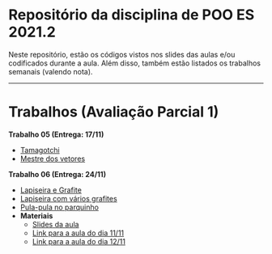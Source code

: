 # Repositório da disciplina de POO ES 2021.2

Neste repositório, estão os códigos vistos nos slides das aulas e/ou codificados durante a aula.
Além disso, também estão listados os trabalhos semanais (valendo nota).

---
# Trabalhos (Avaliação Parcial 1)

**Trabalho 05 (Entrega: 17/11)**

- [Tamagotchi](trabalhos/05_1/Readme.md)
- [Mestre dos vetores](trabalhos/05_2/Readme.md)

**Trabalho 06 (Entrega: 24/11)**

- [Lapiseira e Grafite](trabalhos/06_1/Readme.md)
- [Lapiseira com vários grafites](trabalhos/06_2/Readme.md)
- [Pula-pula no parquinho](trabalhos/06_3/Readme.md)
- **Materiais**
    - [Slides da aula](slides/07-Relacionamentos-entre-objetos.pdf)
    - [Link para a aula do dia 11/11](https://drive.google.com/file/d/1JhI6vMbPZusw977hwJDkifzDLW65TebD/view?usp=sharing)
    - [Link para a aula do dia 12/11](https://drive.google.com/file/d/10B7dDcFTvGfDYALPJTDYnV6RUSFoBjlz/view?usp=sharing)